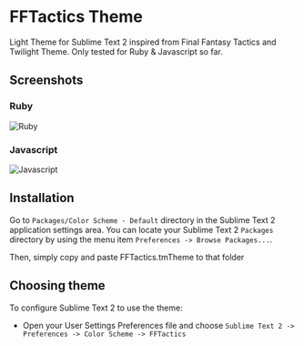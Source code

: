 # FFTactics Theme

Light Theme for Sublime Text 2 inspired from Final Fantasy Tactics and Twilight Theme. Only tested for Ruby & Javascript so far.

## Screenshots

### Ruby
![Ruby](http://i.imgur.com/fdgco5k.png)

### Javascript
![Javascript](http://i.imgur.com/EVgqvtM.png)

## Installation

Go to `Packages/Color Scheme - Default` directory in the Sublime Text 2 application settings area. You can locate your Sublime Text 2 `Packages` directory by using the menu item `Preferences -> Browse Packages...`.

Then, simply copy and paste FFTactics.tmTheme to that folder

## Choosing theme

To configure Sublime Text 2 to use the theme:

* Open your User Settings Preferences file and choose `Sublime Text 2 -> Preferences -> Color Scheme -> FFTactics`
